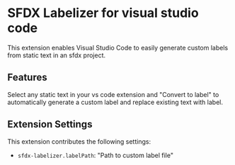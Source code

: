 # SFDX Labelizer for visual studio code

This extension enables Visual Studio Code to easily generate custom labels from static text in an sfdx project.

## Features

Select any static text in your vs code extension and "Convert to label" to automatically generate a custom label and replace existing text with label.

## Extension Settings
This extension contributes the following settings:

* `sfdx-labelizer.labelPath`: "Path to custom label file"